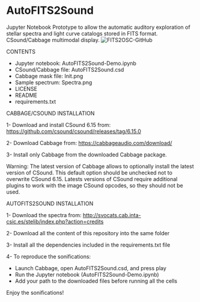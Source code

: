 # AutoFITS2Sound
Jupyter Notebook Prototype to allow the automatic auditory exploration of stellar spectra and light curve catalogs stored in FITS format. CSound/Cabbage multimodal display.
![FITS2OSC-GitHub](https://github.com/AuditoryVO/AutoFITS2Sound/assets/144262864/74171e6b-e794-4cd2-b95c-ab800aa34290)

CONTENTS
- Jupyter notebook: AutoFITS2Sound-Demo.ipynb
- CSound/Cabbage file: AutoFITS2Sound.csd
- Cabbage mask file: Init.png
- Sample spectrum: Spectra.png
- LICENSE
- README
- requirements.txt

CABBAGE/CSOUND INSTALLATION

1- Download and install CSound 6.15 from: https://github.com/csound/csound/releases/tag/6.15.0

2- Download Cabbage from: https://cabbageaudio.com/download/ 

3- Install only Cabbage from the downloaded Cabbage package.

   Warning: The latest version of Cabbage allows to optionally install the latest version of CSound. This default option should be unchecked not to overwrite CSound 6.15.
   Latests versions of CSound require additional plugins to work with the image CSound opcodes, so they should not be used.


AUTOFITS2SOUND INSTALLATION

1- Download the spectra from: http://svocats.cab.inta-csic.es/stelib/index.php?action=credits

2- Download all the content of this repository into the same folder

3- Install all the dependencies included in the requirements.txt file

4- To reproduce the sonifications:
   - Launch Cabbage, open AutoFITS2Sound.csd, and press play
   - Run the Jupyter notebook (AutoFITS2Sound-Demo.ipynb)
   - Add your path to the downloaded files before running all the cells

Enjoy the sonifications!

